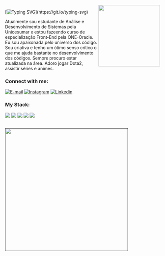 <img align="right" alt="" height="200px" src="https://i.postimg.cc/v1R6pW1D/Foto-perfil2.png">

[![Typing SVG](https://readme-typing-svg.demolab.com?font=Fira+Code&weight=600&size=25&pause=1000&color=BB00B4&random=false&width=435&height=40&lines=Ol%C3%A1%2C+me+chamo+Sara+Pires..)](https://git.io/typing-svg)



<p align="left">Atualmente sou estudante de Análise e Desenvolvimento de Sistemas pela Unicesumar e estou fazeendo curso de especialização Front-End pela ONE-Oracle.
Eu sou apaixonada pelo universo dos código. Sou criativa e tenho um ótimo senso crítico o que me ajuda bastante no desenvolvimento dos códigos. 
Sempre procuro estar atualizada na área. 
Adoro jogar Dota2, assistir séries e animes.</p>




<h3 align="left">Connect with me:</h3>

[![E-mail](https://i.postimg.cc/HnwNnmCP/134146-mail-email-icon.png)](mailto:sarapires.dev@gmail.com)
[![Instagram](https://i.postimg.cc/CKw2XLzK/1161953-instagram-icon.png)](https://www.instagram.com/sarapires.dev/)
[![Linkedin](https://i.postimg.cc/fLPDM09C/5296501-linkedin-network-linkedin-logo-icon.png)](www.linkedin.com/in/sara-pires-dev)




<h3 align="left">My Stack:</h3>
<div align="left">
  <img src="https://i.postimg.cc/5297m9yq/4373213-js-logo-logos-icon-1.png">
  <img src="https://i.postimg.cc/FKLjywyV/294678-html5-icon-2.png">
  <img src="https://i.postimg.cc/T2FfSSgD/317756-badge-css-css3-achievement-award-icon-2.png">
  <img src="https://i.postimg.cc/jSK0Yr5L/7423888-react-react-native-icon-3.png">
  <img src="https://i.postimg.cc/nhdVhLNX/1012821-code-development-logo-mysql-icon-2.png">
</div><br>


<a href=''><img align="left" alt="" height="400px" src='https://i.postimg.cc/CK11nWgc/logo-animado-sarapires-1.gif' border='0' alt='logo-animado-sarapires-1'/></a><br />
